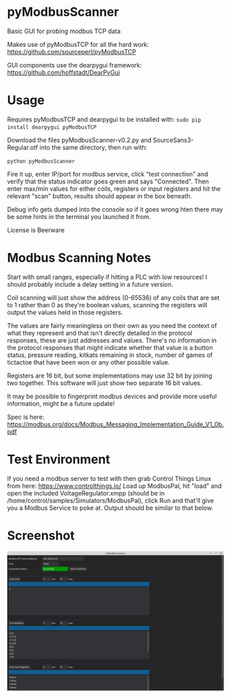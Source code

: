 # pyModbusScanner
Basic GUI for probing modbus TCP data

Makes use of pyModbusTCP for all the hard work: https://github.com/sourceperl/pyModbusTCP

GUI components use the dearpygui framework: https://github.com/hoffstadt/DearPyGui

# Usage
Requires pyModbusTCP and dearpygui to be installed with: 
`sudo pip install dearpygui pyModbusTCP`

Download the files pyModbusScanner-v0.2.py and SourceSans3-Regular.otf into the same directory, then run with:

`python pyModbusScanner`

Fire it up, enter IP/port for modbus service, click "test connection" and verify that the status indicator goes green and says "Connected". 
Then enter max/min values for either coils, registers or input registers and hit the relevant "scan" button, results should appear in the box beneath. 

Debug info gets dumped into the console so if it goes wrong hten there may be some hints in the terminal you launched it from. 

License is Beerware

# Modbus Scanning Notes
Start with small ranges, especially if hitting a PLC with low resources! I should probably include a delay setting in a future version.

Coil scanning will just show the address (0-65536) of any coils that are set to 1 rather than 0 as they're boolean values, scanning the registers will output the values held in those registers. 

The values are fairly meaningless on their own as you need the context of what they represent and that isn't directly detailed in the protocol responses, these  are just addresses and values. There's no information in the protocol responses that might indicate whether that value is a button status, pressure reading, kitkats remaining in stock, number of games of tictactoe that have been won or any other possible value.

Registers are 16 bit, but some implementations may use 32 bit by joining two together. This software will just show two separate 16 bit values. 

It may be possible to fingerprint modbus devices and provide more useful information, might be a future update!

Spec is here: https://modbus.org/docs/Modbus_Messaging_Implementation_Guide_V1_0b.pdf


# Test Environment
If you need a modbus server to test with then grab Control Things Linux from here: https://www.controlthings.io/
Load up ModbusPal, hit "load" and open the included VoltageRegulator.xmpp (should be in /home/control/samples/Simulators/ModbusPal), click Run and that'll give you a Modbus Service to poke at. Output should be similar to that below.



# Screenshot
![name-of-you-image](https://raw.githubusercontent.com/unixhead/pyModbusScanner/main/ss.png)
